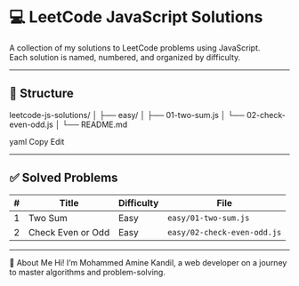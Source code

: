 # 💻 LeetCode JavaScript Solutions

A collection of my solutions to LeetCode problems using JavaScript.  
Each solution is named, numbered, and organized by difficulty.

---

## 📂 Structure

leetcode-js-solutions/
│
├── easy/
│ ├── 01-two-sum.js
│ └── 02-check-even-odd.js
│
└── README.md

yaml
Copy
Edit

---

## ✅ Solved Problems

| # | Title              | Difficulty | File                |
|---|--------------------|------------|---------------------|
| 1 | Two Sum            | Easy       | `easy/01-two-sum.js`|
| 2 | Check Even or Odd  | Easy       | `easy/02-check-even-odd.js`|

---


🧠 About Me
Hi! I’m Mohammed Amine Kandil, a web developer on a journey to master algorithms and problem-solving.

